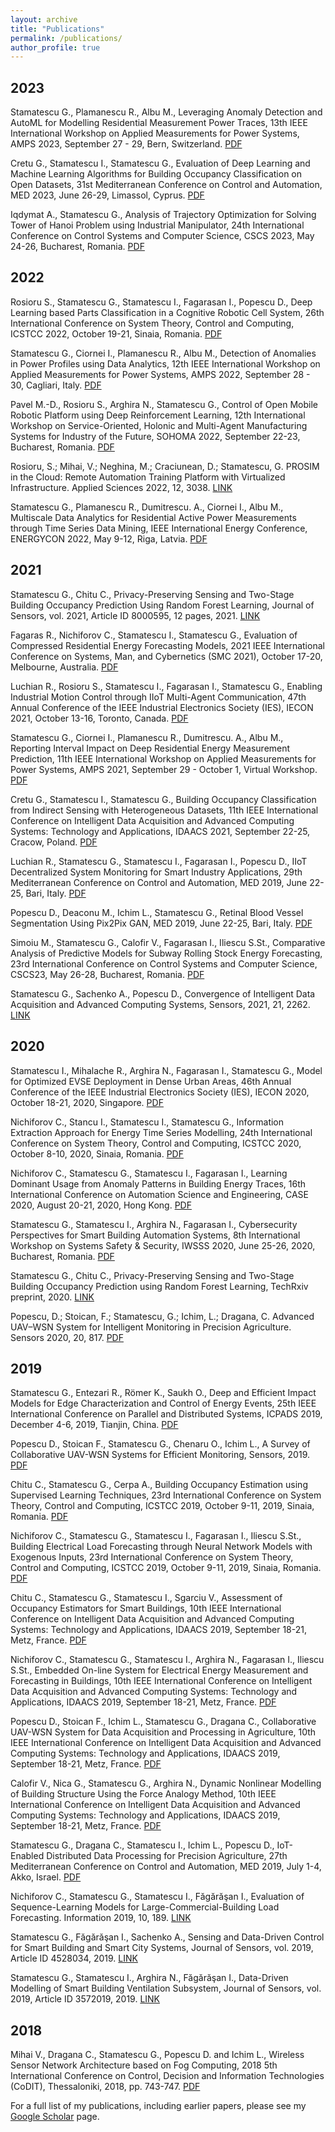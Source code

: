 ```yaml
---
layout: archive
title: "Publications"
permalink: /publications/
author_profile: true
---
```


2023
------
Stamatescu G., Plamanescu R., Albu M., Leveraging Anomaly Detection and AutoML for Modelling Residential Measurement Power Traces, 13th IEEE International Workshop on Applied Measurements for Power Systems, AMPS 2023, September 27 - 29, Bern, Switzerland. [PDF](/files/amps23.pdf)

Cretu G., Stamatescu I., Stamatescu G., Evaluation of Deep Learning and Machine Learning Algorithms for Building Occupancy Classification on Open Datasets, 31st Mediterranean Conference on Control and Automation, MED 2023, June 26-29, Limassol, Cyprus. [PDF](/files/med23.pdf)

Iqdymat A., Stamatescu G., Analysis of Trajectory Optimization for Solving Tower of Hanoi Problem using Industrial Manipulator, 24th International Conference on Control Systems and Computer Science, CSCS 2023, May 24-26, Bucharest, Romania. [PDF](/files/cscs23.pdf)


2022
------
Rosioru S., Stamatescu G., Stamatescu I., Fagarasan I., Popescu D., Deep Learning based Parts Classification in a Cognitive Robotic Cell System, 26th International Conference on System Theory, Control and Computing, ICSTCC 2022, October 19-21, Sinaia, Romania. [PDF](/files/icstcc22.pdf) 

Stamatescu G., Ciornei I., Plamanescu R., Albu M., Detection of Anomalies in Power Profiles using Data Analytics, 12th IEEE International Workshop on Applied Measurements for Power Systems, AMPS 2022, September 28 - 30, Cagliari, Italy. [PDF](/files/amps22.pdf) 

Pavel M.-D., Rosioru S., Arghira N., Stamatescu G., Control of Open Mobile Robotic Platform using Deep Reinforcement Learning, 12th International Workshop on Service-Oriented, Holonic and Multi-Agent Manufacturing Systems for Industry of the Future, SOHOMA 2022, September 22-23, Bucharest, Romania. [PDF](/files/sohoma22.pdf) 

Rosioru, S.; Mihai, V.; Neghina, M.; Craciunean, D.; Stamatescu, G. PROSIM in the Cloud: Remote Automation Training Platform with Virtualized Infrastructure. Applied Sciences 2022, 12, 3038. [LINK](https://www.mdpi.com/2076-3417/12/6/3038)

Stamatescu G., Plamanescu R., Dumitrescu. A., Ciornei I., Albu M., Multiscale Data Analytics for Residential Active Power Measurements through Time Series Data Mining, IEEE International Energy Conference, ENERGYCON 2022, May 9-12, Riga, Latvia. [PDF](/files/energycon22.pdf) 

2021
------

Stamatescu G., Chitu C., Privacy-Preserving Sensing and Two-Stage Building Occupancy Prediction Using Random Forest Learning, Journal of Sensors, vol. 2021, Article ID 8000595, 12 pages, 2021. [LINK](https://doi.org/10.1155/2021/8000595)

Fagaras R., Nichiforov C., Stamatescu I., Stamatescu G., Evaluation of Compressed Residential Energy Forecasting Models, 2021 IEEE International Conference on Systems, Man, and Cybernetics (SMC 2021), October 17-20, Melbourne, Australia. [PDF](/files/smc21.pdf)

Luchian R., Rosioru S., Stamatescu I., Fagarasan I., Stamatescu G., Enabling Industrial Motion Control through IIoT Multi-Agent Communication, 47th Annual Conference of the IEEE Industrial Electronics Society (IES), IECON 2021, October 13-16, Toronto, Canada. [PDF](/files/iecon21.pdf)

Stamatescu G., Ciornei I., Plamanescu R., Dumitrescu. A., Albu M., Reporting Interval Impact on Deep Residential Energy Measurement Prediction, 11th IEEE International Workshop on Applied Measurements for Power Systems, AMPS 2021, September 29 - October 1, Virtual Workshop. [PDF](/files/amps21.pdf)

Cretu G., Stamatescu I., Stamatescu G., Building Occupancy Classification from Indirect
Sensing with Heterogeneous Datasets, 11th IEEE International Conference on Intelligent Data Acquisition and Advanced Computing Systems: Technology and Applications, IDAACS 2021, September 22-25, Cracow, Poland. [PDF](/files/idaacs21_occupancy.pdf)

Luchian R., Stamatescu G., Stamatescu I., Fagarasan I., Popescu D., IIoT Decentralized System Monitoring for Smart Industry Applications, 29th Mediterranean Conference on Control and Automation, MED 2019, June 22-25, Bari, Italy. [PDF](/files/med21.pdf)

Popescu D., Deaconu M., Ichim L., Stamatescu G., Retinal Blood Vessel Segmentation Using Pix2Pix GAN, MED 2019, June 22-25, Bari, Italy. [PDF](/files/med21_2.pdf)

Simoiu M., Stamatescu G., Calofir V., Fagarasan I., Iliescu S.St., Comparative Analysis of Predictive Models for Subway Rolling Stock Energy Forecasting, 23rd International Conference on Control Systems and Computer Science, CSCS23, May 26-28, Bucharest, Romania. [PDF](/files/cscs21.pdf) 

Stamatescu G., Sachenko A., Popescu D., Convergence of Intelligent Data Acquisition and Advanced Computing Systems, Sensors, 2021, 21, 2262. [LINK](https://www.mdpi.com/1424-8220/21/7/2262)

2020
------

Stamatescu I., Mihalache R., Arghira N., Fagarasan I., Stamatescu G., Model for Optimized EVSE Deployment in Dense Urban Areas, 46th Annual Conference of the IEEE Industrial Electronics Society (IES), IECON 2020, October 18-21, 2020, Singapore. [PDF](/files/iecon20.pdf)

Nichiforov C., Stancu I., Stamatescu I., Stamatescu G., Information Extraction Approach for Energy Time Series Modelling, 24th International Conference on System Theory, Control and Computing, ICSTCC 2020, October 8-10, 2020, Sinaia, Romania. [PDF](/files/icstcc20.pdf)

Nichiforov C., Stamatescu G., Stamatescu I., Fagarasan I., Learning Dominant Usage from Anomaly Patterns in Building Energy Traces, 16th International Conference on Automation Science and Engineering, CASE 2020, August 20-21, 2020, Hong Kong. [PDF](/files/case20.pdf)

Stamatescu G., Stamatescu I., Arghira N., Fagarasan I., Cybersecurity Perspectives for Smart Building Automation Systems, 8th International Workshop on Systems Safety & Security, IWSSS 2020, June 25-26, 2020, Bucharest, Romania. [PDF](/files/iwsss20.pdf)

Stamatescu G., Chitu C., Privacy-Preserving Sensing and Two-Stage Building Occupancy Prediction using Random Forest Learning, TechRxiv preprint, 2020. [LINK](https://www.techrxiv.org/articles/Privacy-Preserving_Sensing_and_Two-Stage_Building_Occupancy_Prediction_using_Random_Forest_Learning/12123282)

Popescu, D.; Stoican, F.; Stamatescu, G.; Ichim, L.; Dragana, C. Advanced UAV–WSN System for Intelligent Monitoring in Precision Agriculture. Sensors 2020, 20, 817. [PDF](/files/sensors20.pdf)

2019
------
Stamatescu G., Entezari R., Römer K., Saukh O., Deep and Efficient Impact Models for Edge Characterization and Control of Energy Events, 25th IEEE International Conference on Parallel and Distributed Systems, ICPADS 2019, December 4-6, 2019, Tianjin, China. [PDF](/files/icpads19.pdf)

Popescu D., Stoican F., Stamatescu G., Chenaru O., Ichim L., A Survey of Collaborative UAV-WSN Systems for Efficient Monitoring, Sensors, 2019. [PDF](/files/sensors19.pdf)

Chitu C., Stamatescu G., Cerpa A., Building Occupancy Estimation using Supervised Learning Techniques, 23rd International Conference on System Theory, Control and Computing, ICSTCC 2019, October 9-11, 2019, Sinaia, Romania. [PDF](/files/icstcc19_occupancy.pdf)

Nichiforov C., Stamatescu G., Stamatescu I., Fagarasan I., Iliescu S.St., Building Electrical Load Forecasting through Neural Network Models with Exogenous Inputs, 23rd International Conference on System Theory, Control and Computing, ICSTCC 2019, October 9-11, 2019, Sinaia, Romania. [PDF](/files/icstcc19_lf.pdf)

Chitu C., Stamatescu G., Stamatescu I., Sgarciu V., Assessment of Occupancy Estimators for Smart Buildings, 10th IEEE International Conference on Intelligent Data Acquisition and Advanced Computing Systems: Technology and Applications, IDAACS 2019, September 18-21, Metz, France. [PDF](/files/idaacs19_occupancy.pdf)

Nichiforov C., Stamatescu G., Stamatescu I., Arghira N., Fagarasan I., Iliescu S.St., Embedded On-line System for Electrical Energy Measurement and Forecasting in Buildings, 10th IEEE International Conference on Intelligent Data Acquisition and Advanced Computing Systems: Technology and Applications, IDAACS 2019, September 18-21, Metz, France. [PDF](/files/idaacs19_lf.pdf)

Popescu D., Stoican F., Ichim L., Stamatescu G., Dragana C., Collaborative UAV-WSN System for Data Acquisition and Processing in Agriculture, 10th IEEE International Conference on Intelligent Data Acquisition and Advanced Computing Systems: Technology and Applications, IDAACS 2019, September 18-21, Metz, France. [PDF](/files/idaacs19_uavwsn.pdf)

Calofir V., Nica G., Stamatescu G., Arghira N., Dynamic Nonlinear Modelling of Building Structure Using the Force Analogy Method, 10th IEEE International Conference on Intelligent Data Acquisition and Advanced Computing Systems: Technology and Applications, IDAACS 2019, September 18-21, Metz, France. [PDF](/files/idaacs19_seismic.pdf)

Stamatescu G., Dragana C., Stamatescu I., Ichim L., Popescu D., IoT-Enabled Distributed Data Processing for Precision Agriculture, 27th Mediterranean Conference on Control and Automation, MED 2019, July 1-4, Akko, Israel. [PDF](/files/med19.pdf)

Nichiforov C., Stamatescu G., Stamatescu I., Făgărăşan I., Evaluation of Sequence-Learning Models for Large-Commercial-Building Load Forecasting. Information 2019, 10, 189. [LINK](https://www.mdpi.com/2078-2489/10/6/189)

Stamatescu G., Făgărăşan I., Sachenko A., Sensing and Data-Driven Control for Smart Building and Smart City Systems, Journal of Sensors, vol. 2019, Article ID 4528034, 2019. [LINK](https://doi.org/10.1155/2019/4528034)

Stamatescu G., Stamatescu I., Arghira N., Făgărăşan I., Data-Driven Modelling of Smart Building Ventilation Subsystem, Journal of Sensors, vol. 2019, Article ID 3572019, 2019. [LINK](https://doi.org/10.1155/2019/3572019)

2018
------
Mihai V., Dragana C., Stamatescu G., Popescu D. and Ichim L., Wireless Sensor Network Architecture based on Fog Computing, 2018 5th International Conference on Control, Decision and Information Technologies (CoDIT), Thessaloniki, 2018, pp. 743-747. [PDF](/files/codit18fog.pdf)


For a full list of my publications, including earlier papers, please see my [Google Scholar](https://scholar.google.ro/citations?user=8Vsl1vkAAAAJ) page.